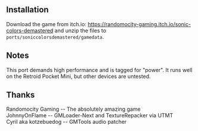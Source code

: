 ## Installation
Download the game from itch.io: https://randomocity-gaming.itch.io/sonic-colors-demastered and unzip the files to `ports/soniccolorsdemastered/gamedata`.

## Notes
This port demands high performance and is tagged for "power". It runs well on the Retroid Pocket Mini, but other devices are untested.

## Thanks
Randomocity Gaming -- The absolutely amazing game  
JohnnyOnFlame -- GMLoader-Next and TextureRepacker via UTMT  
Cyril aka kotzebuedog -- GMTools audio patcher  